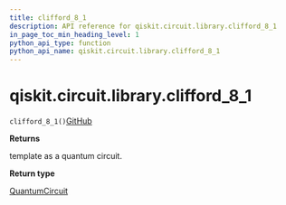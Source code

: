 ```yaml
---
title: clifford_8_1
description: API reference for qiskit.circuit.library.clifford_8_1
in_page_toc_min_heading_level: 1
python_api_type: function
python_api_name: qiskit.circuit.library.clifford_8_1
---
```


# qiskit.circuit.library.clifford\_8\_1

<span id="qiskit.circuit.library.clifford_8_1" />

`clifford_8_1()`[GitHub](https://github.com/qiskit/qiskit/tree/stable/0.39/qiskit/circuit/library/templates/clifford/clifford_8_1.py "view source code")

**Returns**

template as a quantum circuit.

**Return type**

[QuantumCircuit](qiskit.circuit.QuantumCircuit "qiskit.circuit.QuantumCircuit")

